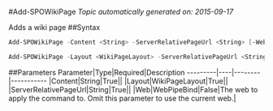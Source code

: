 #Add-SPOWikiPage
*Topic automatically generated on: 2015-09-17*

Adds a wiki page
##Syntax
```powershell
Add-SPOWikiPage -Content <String> -ServerRelativePageUrl <String> [-Web <WebPipeBind>]
```


```powershell
Add-SPOWikiPage -Layout <WikiPageLayout> -ServerRelativePageUrl <String> [-Web <WebPipeBind>]
```


##Parameters
Parameter|Type|Required|Description
---------|----|--------|-----------
|Content|String|True||
|Layout|WikiPageLayout|True||
|ServerRelativePageUrl|String|True||
|Web|WebPipeBind|False|The web to apply the command to. Omit this parameter to use the current web.|
<!-- Ref: 4B8D15ED455C59A119A6CA8F64CE2F7E -->